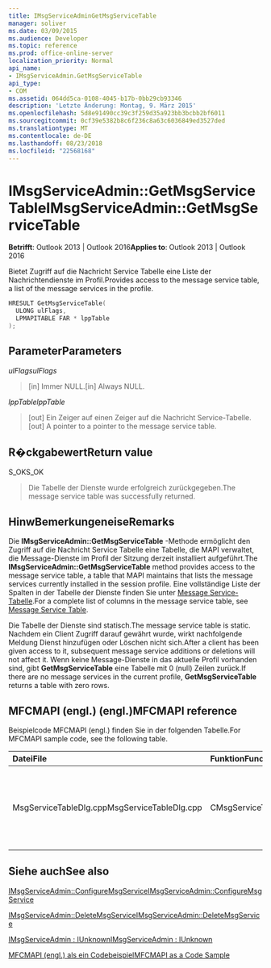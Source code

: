 ```yaml
---
title: IMsgServiceAdminGetMsgServiceTable
manager: soliver
ms.date: 03/09/2015
ms.audience: Developer
ms.topic: reference
ms.prod: office-online-server
localization_priority: Normal
api_name:
- IMsgServiceAdmin.GetMsgServiceTable
api_type:
- COM
ms.assetid: 064dd5ca-0108-4045-b17b-0bb29cb93346
description: 'Letzte Änderung: Montag, 9. März 2015'
ms.openlocfilehash: 5d8e91490cc39c3f259d35a923bb3bcbb2bf6011
ms.sourcegitcommit: 0cf39e5382b8c6f236c8a63c6036849ed3527ded
ms.translationtype: MT
ms.contentlocale: de-DE
ms.lasthandoff: 08/23/2018
ms.locfileid: "22568168"
---
```

# <a name="imsgserviceadmingetmsgservicetable"></a><span data-ttu-id="8e29b-103">IMsgServiceAdmin::GetMsgServiceTable</span><span class="sxs-lookup"><span data-stu-id="8e29b-103">IMsgServiceAdmin::GetMsgServiceTable</span></span>

  
  
<span data-ttu-id="8e29b-104">**Betrifft**: Outlook 2013 | Outlook 2016</span><span class="sxs-lookup"><span data-stu-id="8e29b-104">**Applies to**: Outlook 2013 | Outlook 2016</span></span> 
  
<span data-ttu-id="8e29b-105">Bietet Zugriff auf die Nachricht Service Tabelle eine Liste der Nachrichtendienste im Profil.</span><span class="sxs-lookup"><span data-stu-id="8e29b-105">Provides access to the message service table, a list of the message services in the profile.</span></span>
  
```cpp
HRESULT GetMsgServiceTable(
  ULONG ulFlags,
  LPMAPITABLE FAR * lppTable
);
```

## <a name="parameters"></a><span data-ttu-id="8e29b-106">Parameter</span><span class="sxs-lookup"><span data-stu-id="8e29b-106">Parameters</span></span>

 <span data-ttu-id="8e29b-107">_ulFlags_</span><span class="sxs-lookup"><span data-stu-id="8e29b-107">_ulFlags_</span></span>
  
> <span data-ttu-id="8e29b-108">[in] Immer NULL.</span><span class="sxs-lookup"><span data-stu-id="8e29b-108">[in] Always NULL.</span></span>
    
 <span data-ttu-id="8e29b-109">_lppTable_</span><span class="sxs-lookup"><span data-stu-id="8e29b-109">_lppTable_</span></span>
  
> <span data-ttu-id="8e29b-110">[out] Ein Zeiger auf einen Zeiger auf die Nachricht Service-Tabelle.</span><span class="sxs-lookup"><span data-stu-id="8e29b-110">[out] A pointer to a pointer to the message service table.</span></span>
    
## <a name="return-value"></a><span data-ttu-id="8e29b-111">R�ckgabewert</span><span class="sxs-lookup"><span data-stu-id="8e29b-111">Return value</span></span>

<span data-ttu-id="8e29b-112">S_OK</span><span class="sxs-lookup"><span data-stu-id="8e29b-112">S_OK</span></span> 
  
> <span data-ttu-id="8e29b-113">Die Tabelle der Dienste wurde erfolgreich zurückgegeben.</span><span class="sxs-lookup"><span data-stu-id="8e29b-113">The message service table was successfully returned.</span></span>
    
## <a name="remarks"></a><span data-ttu-id="8e29b-114">HinwBemerkungeneise</span><span class="sxs-lookup"><span data-stu-id="8e29b-114">Remarks</span></span>

<span data-ttu-id="8e29b-115">Die **IMsgServiceAdmin::GetMsgServiceTable** -Methode ermöglicht den Zugriff auf die Nachricht Service Tabelle eine Tabelle, die MAPI verwaltet, die Message-Dienste im Profil der Sitzung derzeit installiert aufgeführt.</span><span class="sxs-lookup"><span data-stu-id="8e29b-115">The **IMsgServiceAdmin::GetMsgServiceTable** method provides access to the message service table, a table that MAPI maintains that lists the message services currently installed in the session profile.</span></span> <span data-ttu-id="8e29b-116">Eine vollständige Liste der Spalten in der Tabelle der Dienste finden Sie unter [Message Service-Tabelle](message-service-tables.md).</span><span class="sxs-lookup"><span data-stu-id="8e29b-116">For a complete list of columns in the message service table, see [Message Service Table](message-service-tables.md).</span></span>
  
<span data-ttu-id="8e29b-117">Die Tabelle der Dienste sind statisch.</span><span class="sxs-lookup"><span data-stu-id="8e29b-117">The message service table is static.</span></span> <span data-ttu-id="8e29b-118">Nachdem ein Client Zugriff darauf gewährt wurde, wirkt nachfolgende Meldung Dienst hinzufügen oder Löschen nicht sich.</span><span class="sxs-lookup"><span data-stu-id="8e29b-118">After a client has been given access to it, subsequent message service additions or deletions will not affect it.</span></span> <span data-ttu-id="8e29b-119">Wenn keine Message-Dienste in das aktuelle Profil vorhanden sind, gibt **GetMsgServiceTable** eine Tabelle mit 0 (null) Zeilen zurück.</span><span class="sxs-lookup"><span data-stu-id="8e29b-119">If there are no message services in the current profile, **GetMsgServiceTable** returns a table with zero rows.</span></span> 
  
## <a name="mfcmapi-reference"></a><span data-ttu-id="8e29b-120">MFCMAPI (engl.) (engl.)</span><span class="sxs-lookup"><span data-stu-id="8e29b-120">MFCMAPI reference</span></span>

<span data-ttu-id="8e29b-121">Beispielcode MFCMAPI (engl.) finden Sie in der folgenden Tabelle.</span><span class="sxs-lookup"><span data-stu-id="8e29b-121">For MFCMAPI sample code, see the following table.</span></span>
  
|<span data-ttu-id="8e29b-122">**Datei**</span><span class="sxs-lookup"><span data-stu-id="8e29b-122">**File**</span></span>|<span data-ttu-id="8e29b-123">**Funktion**</span><span class="sxs-lookup"><span data-stu-id="8e29b-123">**Function**</span></span>|<span data-ttu-id="8e29b-124">**Comment**</span><span class="sxs-lookup"><span data-stu-id="8e29b-124">**Comment**</span></span>|
|:-----|:-----|:-----|
|<span data-ttu-id="8e29b-125">MsgServiceTableDlg.cpp</span><span class="sxs-lookup"><span data-stu-id="8e29b-125">MsgServiceTableDlg.cpp</span></span>  <br/> |<span data-ttu-id="8e29b-126">CMsgServiceTableDlg::OnRefreshView</span><span class="sxs-lookup"><span data-stu-id="8e29b-126">CMsgServiceTableDlg::OnRefreshView</span></span>  <br/> |<span data-ttu-id="8e29b-127">MFCMAPI (engl.) verwendet die **IMsgServiceAdmin::GetMsgServiceTable** -Methode zum Laden der Tabelle der Dienste in einem Profil in der Ansicht gerendert werden soll.</span><span class="sxs-lookup"><span data-stu-id="8e29b-127">MFCMAPI uses the **IMsgServiceAdmin::GetMsgServiceTable** method to load the table of services in a profile to render in the view.</span></span>  <br/> |
   
## <a name="see-also"></a><span data-ttu-id="8e29b-128">Siehe auch</span><span class="sxs-lookup"><span data-stu-id="8e29b-128">See also</span></span>



[<span data-ttu-id="8e29b-129">IMsgServiceAdmin::ConfigureMsgService</span><span class="sxs-lookup"><span data-stu-id="8e29b-129">IMsgServiceAdmin::ConfigureMsgService</span></span>](imsgserviceadmin-configuremsgservice.md)
  
[<span data-ttu-id="8e29b-130">IMsgServiceAdmin::DeleteMsgService</span><span class="sxs-lookup"><span data-stu-id="8e29b-130">IMsgServiceAdmin::DeleteMsgService</span></span>](imsgserviceadmin-deletemsgservice.md)
  
[<span data-ttu-id="8e29b-131">IMsgServiceAdmin : IUnknown</span><span class="sxs-lookup"><span data-stu-id="8e29b-131">IMsgServiceAdmin : IUnknown</span></span>](imsgserviceadminiunknown.md)


[<span data-ttu-id="8e29b-132">MFCMAPI (engl.) als ein Codebeispiel</span><span class="sxs-lookup"><span data-stu-id="8e29b-132">MFCMAPI as a Code Sample</span></span>](mfcmapi-as-a-code-sample.md)

